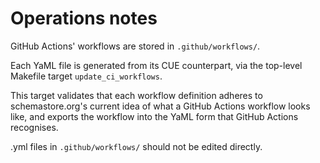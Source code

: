 # Operations notes

GitHub Actions' workflows are stored in `.github/workflows/`.

Each YaML file is generated from its CUE counterpart, via the top-level Makefile target `update_ci_workflows`.

This target validates that each workflow definition adheres to schemastore.org's current idea of what a GitHub Actions workflow looks like, and exports the workflow into the YaML form that GitHub Actions recognises.

.yml files in `.github/workflows/` should not be edited directly.
